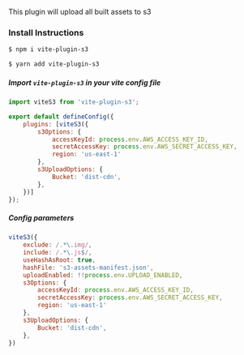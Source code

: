 This plugin will upload all built assets to s3


### Install Instructions

```bash
$ npm i vite-plugin-s3

$ yarn add vite-plugin-s3
```

##### Import `vite-plugin-s3` in your vite config file
```javascript
import viteS3 from 'vite-plugin-s3';

export default defineConfig({
    plugins: [viteS3({
        s3Options: {
            accessKeyId: process.env.AWS_ACCESS_KEY_ID,
            secretAccessKey: process.env.AWS_SECRET_ACCESS_KEY,
            region: 'us-east-1'
        },
        s3UploadOptions: {
            Bucket: 'dist-cdn',
        },
    })]
});
```

##### Config parameters
```javascript
viteS3({
    exclude: /.*\.img/,
    include: /.*\.js$/,
    useHashAsRoot: true,
    hashFile: 's3-assets-manifest.json',
    uploadEnabled: !!process.env.UPLOAD_ENABLED,
    s3Options: {
        accessKeyId: process.env.AWS_ACCESS_KEY_ID,
        secretAccessKey: process.env.AWS_SECRET_ACCESS_KEY,
        region: 'us-east-1'
    },
    s3UploadOptions: {
        Bucket: 'dist-cdn',
    },
})
```
